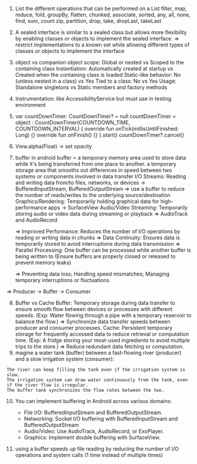 1. List the different operations that can be performed on a List
filter, map, reduce, fold, groupBy, flatten, chunked, associate, sorted, any, all, none, find, sum, count
zip, partition, drop, take, dropLast, takeLast
2. A sealed interface is similar to a sealed class but allows more flexibility by enabling classes or objects to
implement the sealed interface.
=> restrict implementations to a known set while allowing different types of classes or objects to implement the
interface
3. object vs companion object
scope: Global or nested vs Scoped to the containing class
Instantiation: Automatically created at startup vs Created when the containing class is loaded
Static-like behavior: No (unless nested in a class) vs Yes
Tied to a class: No vs Yes
Usage: Standalone singletons vs Static members and factory methods
4. Instrumentation: like AccessibilityService but must use in testing environment
5. var countDownTimer: CountDownTimer? = null
countDownTimer = object : CountDownTimer(COUNTDOWN_TIME, COUNTDOWN_INTERVAL) {
override fun onTick(millisUntilFinished: Long) {}
override fun onFinish() {}
}.start()
countDownTimer?.cancel()
6. View.alpha(Float) -> set opacity
7. buffer in android
buffer = a temporary memory area used to store data while it's being transferred from one place to another.
a temporary storage area that smooths out differences in speed between two systems or components involved
in data transfer
I/O Streams: Reading and writing data from/to files, networks, or devices -> BufferedInputStream, BufferedOutputStream
=> use a buffer to reduce the number of reads/writes to the underlying source/destination
Graphics/Rendering: Temporarily holding graphical data for high-performance apps -> SurfaceView
Audio/Video Streaming: Temporarily storing audio or video data during streaming or playback
=> AudioTrack and AudioRecord
    
    => Improved Performance: Reduces the number of I/O operations by reading or writing data in chunks
    => Data Continuity: Ensures data is temporarily stored to avoid interruptions during data transmission
    => Parallel Processing: One buffer can be processed while another buffer is being written to
    (Ensure buffers are properly closed or released to prevent memory leaks)
    
    => Preventing data loss; Handling speed mismatches; Managing temporary interruptions or fluctuations.
    

=> Producer -> Buffer -> Consumer

8. Buffer vs Cache
Buffer: Temporary storage during data transfer to ensure smooth flow between devices or processes with
different speeds.
(Exp: Water flowing through a pipe with a temporary reservoir to balance the flow.)
=> Synchronize data transfer speeds between producer and consumer processes.
Cache: Persistent temporary storage for frequently accessed data to reduce retrieval or computation time.
(Exp: A fridge storing your most-used ingredients to avoid multiple trips to the store.)
=> Reduce redundant data fetching or computation.
9. magine a water tank (buffer) between a fast-flowing river (producer) and a slow irrigation system (consumer):

```
The river can keep filling the tank even if the irrigation system is slow.
The irrigation system can draw water continuously from the tank, even if the river flow is irregular.
The buffer tank synchronizes the flow rates between the two.

```

10. You can implement buffering in Android across various domains:
    - File I/O: BufferedInputStream and BufferedOutputStream.
    - Networking: Socket I/O buffering with BufferedInputStream and BufferedOutputStream
    - Audio/Video: Use AudioTrack, AudioRecord, or ExoPlayer.
    - Graphics: Implement double buffering with SurfaceView.

11. using a buffer speeds up file reading by reducing the number of I/O operations and system calls (1 time instead of multiple times)